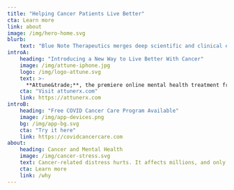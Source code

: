 ```yaml
---
title: "Helping Cancer Patients Live Better"
cta: Learn more
link: about
image: /img/hero-home.svg
blurb:
    text: "Blue Note Therapeutics merges deep scientific and clinical expertise in cancer-related stress with digital and gaming innovation to transform mental health care for cancer patients."
introA:
    heading: "Introducing a New Way to Live Better With Cancer"
    image: /img/attune-iphone.jpg
    logo: /img/logo-attune.svg
    text: >-
      **Attune&trade;**, the premiere online mental health treatment from Blue Note, uses cognitive behavioral therapy to reduce stress, improve coping skills, and build resilience.
    cta: "Visit attunerx.com"
    link: https://attunerx.com
introB:
    heading: "Free COVID Cancer Care Program Available"
    image: /img/app-devices.png
    bg: /img/app-bg.svg
    cta: "Try it here"
    link: https://covidcancercare.com
about:
    heading: Cancer and Mental Health
    image: /img/cancer-stress.svg
    text: Cancer-related distress hurts. It affects millions, and only 1 in 5 of those who suffer from it have access to the care they need to find relief. Blue Note brings together cancer patients, psychology experts, and tech innovators to close the enormous gap in access to high quality, cancer-specific mental health care.
    cta: Learn more
    link: /why
---
```



